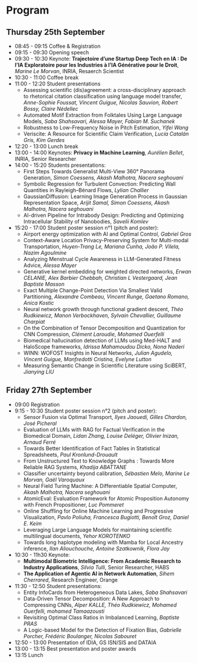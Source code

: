 # Program

## Thursday 25th September
* 08:45 - 09:15 Coffee & Registration
* 09:15 - 09:30 Opening speech
* 09:30 - 10:30 Keynote: **Trajectoire d’une Startup Deep Tech en IA : De l’IA Exploratoire pour les Industries à l’IA Générative pour le Droit**, *Marine Le Morvan*, INRIA, Resaerch Scientist 
* 10:30 - 11:00 Coffee break
* 11:00 - 12:20 Student presentations
    * Assessing scientific (dis)agreement: a cross-disciplinary approach to rhetorical citation classification using language model transfer, *Anne-Sophie Foussat, Vincent Guigue, Nicolas Sauvion, Robert Bossy, Claire Nédellec*
    * Automated Motif Extraction from Folktales Using Large Language Models, *Saba Shahsavari, Alessa Mayer, Fabian M. Suchanek*
    * Robustness to Low-Frequency Noise in Pitch Estimation, *Yifei Wang*
    * Veriscite: A Resource for Scientific Claim Verification, *Lucía Catalán Gris, Kim Gerdes*
* 12:20 - 13:00 Lunch break
* 13:00 - 14:00 Keynotes: **Privacy in Machine Learning**, *Aurélien Bellet*, INRIA, Senior Researcher
* 14:00 - 15:20 Students presentations:
    * First Steps Towards Generalist Multi-View 360° Panorama Generation, *Simon Coessens, Akash Malhotra, Nacera seghouani* 
    * Symbolic Regression for Turbulent Convection: Predicting Wall Quantities in Rayleigh–Bénard Flows, *Lylian Challier*
    * GaussianDiffusion: Learning Image Generation Process in Gaussian Representation Space, *Arijit Samal, Simon Coessens, Akash Malhotra, Nacera seghouani*
    * AI-driven Pipeline for Intrabody Design: Predicting and Optimizing Intracellular Stability of Nanobodies, *Savelii Komlev*
* 15:20 - 17:00 Student poster session n°1 (pitch and poster):
    * Airport energy optimization with AI and Optimal Control, *Gabriel Gros*
    * Context-Aware Location Privacy-Preserving System for Multi-modal Transportation, *Huyen-Trang Le, Mariana Cunha, João P. Vilela, Nazim Agoulmine*
    * Analyzing Menstrual Cycle Awareness in LLM-Generated Fitness Advice, *Alessa Mayer*
    * Generative kernel embedding for weighted directed networks, *Erwan CELANIE, Alex Barbier Chebbah, Christian L Vestergaard, Jean Baptiste Masson*
    * Exact Multiple Change-Point Detection Via Smallest Valid Partitioning, *Alexandre Combeau, Vincent Runge, Gaetano Romano, Anica Kostic* 
    * Neural network growth through functional gradient descent, *Théo Rudkiewicz, Manon Verbockhaven, Sylvain Chevallier, Guillaume Charpiat*
    * On the Combination of Tensor Decomposition and Quantization for CNN Compression, *Clément Laroudie, Mohamed Ouerfelli*
    * Biomedical hallucination detection of LLMs using Med-HALT and HaloScope frameworks, *Idrissa Mahamoudou Dicko, Nona Naderi*
    * WINN: WOFOST Insights in Neural Networks, *Julian Agudelo, Vincent Guigue, Manfredotti Cristina, Evelyne Lutton*
    * Measuring Semantic Change in Scientific Literature using SciBERT, *Jianying LIU*


## Friday 27th September
* 09:00 Registration
* 9:15 - 10:30 Student poster session n°2 (pitch and poster):
    * Sensor Fusion via Optimal Transport, *Ilyes Jaouedi, Gilles Chardon, José Picheral*
    * Evaluation of LLMs with RAG for Factual Verification in the Biomedical Domain, *Lidan Zhang, Louise Deléger, Olivier Inizan, Arnaud Ferré*
    * Towards Better Identification of Fact Tables in Statistical Spreadsheets, *Paul Kronlund-Drouault*
    * From Unstructured Text to Knowledge Graphs : Towards More Reliable RAG Systems, *Khadija ABATTANE*
    * Classifier uncertainty beyond calibration, *Sébastien Melo, Marine Le Morvan, Gaël Varoquaux*
    * Neural Field Turing Machine: A Differentiable Spatial Computer, *Akash Malhotra, Nacera seghouani*
    * AtomicEval: Evaluation Framework for Atomic Proposition Autonomy with French Propositioner, *Luc Pommeret*
    * Online Shuffling for Online Machine Learning and Progressive Visualization, *Pavlo Poliuha, Francesca Bugiotti, Benoît Groz, Daniel E. Keim*
    * Leveraging Large Language Models for maintaining scientific multilingual documents, *Yehor KOROTENKO*
    * Towards long haplotype modeling with Mamba for Local Ancestry inference, *Ilan Aliouchouche, Antoine Szatkownik, Flora Jay*
* 10:30 - 11h30 Keynote:
    * **Multimodal Biometric Intelligence: From Academic Research to Industry Applications**, *Silvia Tulli*, Senior Researcher, HABS
    * **The Application of Agentic AI in Network Automation**, *Sihem Cherrared*, Research Engineer, Orange
* 11:30 - 12:50 Student presentations:
    * Entity InfoCards from Heterogeneous Data Lakes, *Saba Shahsavari*
    * Data-Driven Tensor Decomposition: A New Approach to Compressing CNNs, *Alper KALLE, Théo Rudkiewicz, Mohamed Ouerfelli, mohamed Tamaazousti*
    * Revisiting Optimal Class Ratios in Imbalanced Learning, *Baptiste PRAS*
    * A Logic-based Model for the Detection of Fixation Bias, *Gabrielle Porcher, Frédéric Boulanger, Nicolas Sabouret*
* 12:50 - 13:00 Presentation of IDIA, GS ISN/SIS and DATAIA
* 13:00 - 13:15 Best presentation and poster awards
* 13:15 Lunch
